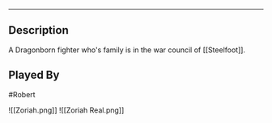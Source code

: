 --------------------------------------------------------------------------------
## Description
A Dragonborn fighter who's family is in the war council of [[Steelfoot]]. 
## Played By
#Robert

![[Zoriah.png]]
![[Zoriah Real.png]]